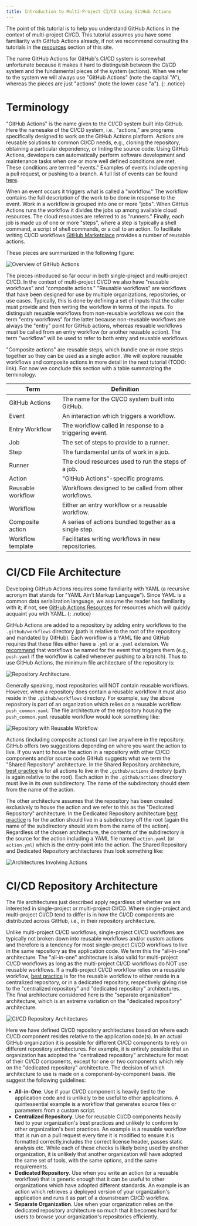 ```yaml
---
title: Introduction to Multi-Project CI/CD Using GitHub Actions
---
```


The point of this tutorial is to help you understand GitHub Actions in the
context of multi-project CI/CD. This tutorial assumes you have some familiarity
with GitHub Actions already, if not we recommend consulting the tutorials in
the [resources](https://multiprojectdevops.github.io/resources/#github-actions) section of this site.

The name GitHub Actions for GitHub's CI/CD system is somewhat unfortunate
because it makes it hard to distinguish between the CI/CD system and the
fundamental pieces of the system (actions). When we refer to the system we
will always use "GitHub Actions" (note the capital "A"), whereas the pieces are
just "actions" (note the lower case "a").
{: .notice}

# Terminology

"GitHub Actions" is the name given to the CI/CD system built into GitHub. Here
the namesake of the CI/CD system, i.e., "actions," are programs specifically
designed to work on the GitHub Actions platform. Actions are reusable solutions
to common CI/CD needs, e.g., cloning the repository, obtaining a particular
dependency, or linting the source code. Using GitHub Actions, developers
can automatically perform software development and maintenance tasks when
one or more well defined conditions are met. These conditions are termed
"events." Examples of events include opening a pull request, or pushing to a
branch. A full list of events can be found [here](https://tinyurl.com/4drrbxwj).

When an event occurs it triggers what is called a "workflow." The workflow
contains the full description of the work to be done in response to the event.
Work in a workflow is grouped into one or more "jobs". When GitHub Actions runs
the workflow it divides the jobs up among available cloud resources. The cloud
resources are referred to as "runners." Finally, each job is made up of one or
more "steps", where a step is typically a shell command, a script of shell commands, or a call to an action. To
facilitate writing CI/CD workflows
[GitHub Marketplace](https://github.com/marketplace) provides a number of
reusable actions.

These pieces are summarized in the following figure:

![Overview of GitHub Actions](/tutorials/assets/github_actions.png)

The pieces introduced so far occur in both single-project and multi-project
CI/CD. In the context of multi-project CI/CD we also have "reusable workflows"
and "composite actions." "Reusable workflows" are workflows that have been
designed for use by multiple organizations, repositories, or use cases.
Typically, this is done by defining a set of inputs that the caller must provide
and then writing the workflow in terms of the inputs. To distinguish resuable
workflows from non-reusable workflows we coin the term "entry workflows" for
the latter because non-reusable workflows are always the "entry" point for
GitHub actions, whereas resuable workflows must be called from an entry workflow
(or another reusable action). The term "workflow" will be used to refer to both
entry and reusable workflows.

"Composite actions" are
reusable steps, which bundle one or more steps together so they can be used as
a single action. We will explore reusable workflows and composite actions in
more detail in the next tutorial (TODO: link). For now we conclude this section
with a table summarizing the terminology.

| Term              | Definition                                             |
| ----------------- | ------------------------------------------------------ |
| GitHub Actions    | The name for the CI/CD system built into GitHub.       |
| Event             | An interaction which triggers a workflow.              |
| Entry Workflow    | The workflow called in response to a triggering event. |
| Job               | The set of steps to provide to a runner.               |
| Step              | The fundamental units of work in a job.                |
| Runner            | The cloud resources used to run the steps of a job.    |
| Action            | "GitHub Actions"-specific programs.                    |
| Reusable workflow | Workflows designed to be called from other workflows.  |
| Workflow          | Either an entry workflow or a reusable workflow.       |
| Composite action  | A series of actions bundled together as a single step. |
| Workflow template | Facilitates writing workflows in new repositories.     |


# CI/CD File Architecture

Developing GitHub Actions requires some familiarity with YAML (a recursive
acronym that stands for "YAML Ain't Markup Language"). Since YAML is a
common data serialization language, we assume the reader has familiarity
with it; if not, see [GitHub Actions Resources](/resources/#github-actions) for
resources which will quickly acquaint you with YAML.
{: .notice}

GitHub Actions are added to a repository by adding entry workflows to the
`.github/workflows` directory (path is relative to the root of the repository
and mandated by GitHub). Each workflow is a YAML file and GitHub requires that
these files either have a `.yml` or a `.yaml` extension. We
[recommend](/best_practices/#22-name-wokflows-after-the-trigger-condition) that
workflows be named for the event that triggers them (e.g.,
`push.yaml` if the workflow is called whenever pushing to a branch). Thus to
use GitHub Actions, the minimum file architecture of the repository is:

![Repository Architecture](/tutorials/assets/repo_minimum.png).

Generally speaking, most repositories will NOT contain reusable workflows.
However, when a repository does contain a reusable workflow it must also reside
in the `.github/workflows` directory. For example, say the above repository is
part of an organization which relies on a reusable workflow `push_common.yaml`.
The file architecture of the repository housing the `push_common.yaml` reusable
workflow would look something like:

![Repository with Reusable Workflow](/tutorials/assets/repo_with_reusable.png)

Actions (including composite actions) can live anywhere in the repository.
GitHub offers two suggestions depending on where you want the action to live.
If you want to house the action in a repository with other CI/CD components
and/or source code GitHub suggests what we term the "Shared Repository"
architecture. In the Shared Repository architecture,
[best practice](/best_practices/#24-store-actions-in-githubactions) is for
all actions to live in the `.github/actions` directory (path is again relative
to the root). Each action
in the `.github/actions` directory must live in its own subdirectory. The name
of the subdirectory should stem from the name of the action.

The other architecture assumes that the repository has been created exclusively
to house the action and we refer to this as the "Dedicated Repository"
architecture. In the Dedicated Repository architecture
[best practice](/best_practices/#23-use-dedicated-repositories-for-actions) is
for the action should live in a subdirectory
off the root (again the name of the subdirectory should stem from the name of
the action). Regardless of the chosen architecture, the contents of the
subdirectory is the source for the action including a YAML file named
`action.yaml` (or `action.yml`) which is the entry-point into the action. The
Shared Repository and Dedicated Repository architectures thus look something
like:

![Architectures Involving Actions](/tutorials/assets/repo_with_action.png)

# CI/CD Repository Architecture

The file architectures just described apply regardless of whether we are
interested in single-project or multi-project CI/CD. Where single-project and
multi-project CI/CD tend to differ is in how the CI/CD components are
distributed across GitHub, i.e., in their repository architecture.

Unlike multi-project CI/CD workflows, single-project CI/CD workflows are
typically not broken down into reusable workflows and/or custom actions and
therefore is a tendency for most single-project CI/CD workflows to live in the
same repository as the application code. We term this the "all-in-one"
architecture. The "all-in-one" architecture is also valid for multi-project
CI/CD workflows as long as the multi-project CI/CD workflows do NOT use reusable
workflows. If a multi-project CI/CD workflow relies on a reusable workflow,
[best practice](/best_practices/#25-store-reusable-workflows-separate-from-application-code)
is for the reusable workflow to either reside in a centralized repository,
or in a dedicated repository, respectively giving rise to the
"centralized repository" and "dedicated repository" architectures. The final
architecture considered here is the "separate organization" architecture, which
is an extreme variation on the "dedicated repository" architecture.

![CI/CD Repository Architectures](/tutorials/assets/multi_ci_repo.png)

Here we have defined CI/CD repository architectures based on where each CI/CD
component resides relative to the application code(s). In an actual GitHub
organization it is possible for different CI/CD components to rely on different
repository architectures. For example, it is entirely possible that an
organization has adopted the "centralized repository" architecture for most of
their CI/CD components, except for one or two components which rely on the "dedicated repository" architecture. The decision of which architecture to use
is made on a component-by-component basis. We suggest the following guidelines:

- **All-in-One**. Use if your CI/CD component is heavily tied to the application
  code and is unlikely to be useful to other applications. A quintessential
  example is a workflow that generates source files or parameters from a custom
  script.
- **Centralized Repository**. Use for reusable CI/CD components heavily tied to
  your organization's best practices and unlikely to conform to other
  organization's best practices. An example is a reusable workflow that is run
  on a pull request every time it is modified to ensure it is formatted
  correctly,includes the correct license header, passes static analysis etc.
  While each of these checks is likely being used by another organization, it is
  unlikely that another organization will have adopted the same set of tools,
  with the same options, and the same requirements.
- **Dedicated Repository**. Use when you write an action (or a reusable
  workflow) that is generic enough that it can be useful to other
  organizations which have adopted different standards. An example is an action
  which retrieves a deployed version of your organization's application and
  runs it as part of a downstream CI/CD workflow.
- **Separate Organization**. Use when your organization relies on the dedicated
  repository architecture so much that it becomes hard for users to browse your
  organization's repositories efficiently.
